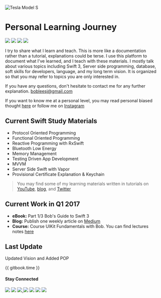 
![Tesla Model S](https://cdn-images-1.medium.com/max/1800/1*abEpO62UaPGdjhAl9qnVxQ.png)

# Personal Learning Journey

<p>
<img src="https://img.shields.io/badge/Language-Swift_3-ED4732.svg">
<img src="https://img.shields.io/badge/Xcode-8.1-56A6ed.svg">
<img src="https://img.shields.io/badge/Purpose-Document-3B5998.svg">
<img src="https://img.shields.io/badge/Author-Bob_Lee-171713.svg">
</p>

I try to share what I learn and teach. This is more like a documentation rather than a tutorial, explanations could be terse. I use this platform to document what I've learned, and I teach with these materials. I mostly talk about various topics including Swift 3, Server side programming, database, soft skills for developers, language, and my long term vision. It is organized so that you may refer to topics you are only interested in.

If you have any questions, don't hesitate to contact me for any further explanation. bobleesj@gmail.com

If you want to know me at a personal level, you may read personal biased thought [here](https://medium.com/bob-the-developer) or follow me on [Instagram](https://instagram.com/bobthedev)

## Current Swift Study Materials
 * Protocol Oriented Programming
 * Functional Oriented Programming
 * Reactive Programming with RxSwift
 * Bluetooth Low Energy
 * Memory Management
 * Testing Driven App Development
 * MVVM
 * Server Side Swift with Vapor
 * Provisional Certificate Explanation & Keychain

> You may find some of my learning materials written in tutorials on [YouTube](https://youtube.com/bobthedeveloper), [blog](https://medium.com/@bobleesj), and [Twitter](https://twitter.com/bobleesj)

## Current Work in Q1 2017
- **eBook:** Part 1/3 Bob's Guide to Swift 3
- **Blog:** Publish one weekly article on [Medium]
- **Course:** Course UIKit Fundamentals with Bob. You can find lectures notes [here]

 [here]: https://www.gitbook.com/book/bobleesj/udemy_uikit_fundamentals_notes/details
 [Medium]: https://medium.com/@bobleesj


## Last Update
Updated Vision and Added POP

{{ gitbook.time }}

#### Stay Connected
<p>
<a href="http://bobthedeveloper.io"><img src="https://img.shields.io/badge/Personal-Website-00AB6C.svg"></a>
<a href="https://facebook.com/bobthedeveloper"><img src="https://img.shields.io/badge/Facebook-Like-3B5998.svg"></a> <a href="https://youtube.com/bobthedeveloper"><img src="https://img.shields.io/badge/YouTube-Subscribe-CE1312.svg"</a> <a href="https://twitter.com/bobleesj"><img src="https://img.shields.io/badge/Twitter-Follow-55ACEE.svg"></a> <a href="https://instagram.com/bobthedev
"><img src="https://img.shields.io/badge/Instagram-Follow-BB2F92.svg"></a> <a href="https://linkedin.com/in/bobleesj"><img src= "https://img.shields.io/badge/LinkedIn-Connect-0077B5.svg"></a>
<a href="https://medium.com/@bobleesj"><img src="https://img.shields.io/badge/Medium-Read-00AB6C.svg"/></a>
</p>
